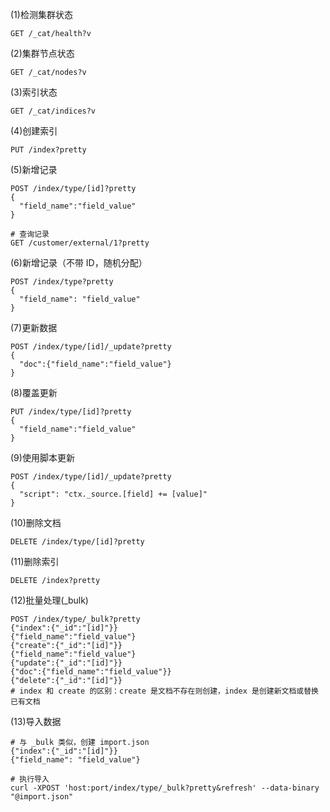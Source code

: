 
(1)检测集群状态  
```
GET /_cat/health?v  
```

(2)集群节点状态  
```
GET /_cat/nodes?v
```

(3)索引状态  
```
GET /_cat/indices?v
```

(4)创建索引  
```
PUT /index?pretty
```

(5)新增记录  
```
POST /index/type/[id]?pretty
{
  "field_name":"field_value"
}

# 查询记录  
GET /customer/external/1?pretty
```

(6)新增记录（不带 ID，随机分配）  
```
POST /index/type?pretty
{
  "field_name": "field_value"
}
```

(7)更新数据  
```
POST /index/type/[id]/_update?pretty
{
  "doc":{"field_name":"field_value"}
}
```

(8)覆盖更新  
```
PUT /index/type/[id]?pretty
{
  "field_name":"field_value"
}
```

(9)使用脚本更新  
```
POST /index/type/[id]/_update?pretty
{
  "script": "ctx._source.[field] += [value]"
}
```

(10)删除文档  
```
DELETE /index/type/[id]?pretty
```

(11)删除索引  
```
DELETE /index?pretty
```

(12)批量处理(_bulk)
```
POST /index/type/_bulk?pretty
{"index":{"_id":"[id]"}}
{"field_name":"field_value"}
{"create":{"_id":"[id]"}}
{"field_name":"field_value"}
{"update":{"_id":"[id]"}}
{"doc":{"field_name":"field_value"}}
{"delete":{"_id":"[id]"}}
# index 和 create 的区别：create 是文档不存在则创建，index 是创建新文档或替换已有文档
```

(13)导入数据
```
# 与 _bulk 类似，创建 import.json
{"index":{"_id":"[id]"}}
{"field_name": "field_value"}

# 执行导入
curl -XPOST 'host:port/index/type/_bulk?pretty&refresh' --data-binary "@import.json"

